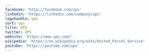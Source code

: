 ```yaml
---
facebook: 'http://facebook.com/ups'
linkedin: 'https://linkedin.com/company/ups'
logohandle: ups
sort: ups
title: UPS
twitter: UPS
website: 'https://www.ups.com/'
wikipedia: 'https://en.wikipedia.org/wiki/United_Parcel_Service'
youtube: 'https://youtube.com/ups'
---
```

